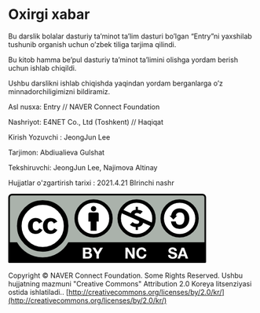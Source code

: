 # Oxirgi xabar

Bu darslik bolalar dasturiy ta’minot ta’lim dasturi bo’lgan “Entry”ni yaxshilab tushunib organish uchun o’zbek tiliga tarjima qilindi. 

Bu kitob hamma be’pul dasturiy ta’minot ta’limini olishga yordam berish uchun ishlab chiqildi. 

Ushbu darslikni ishlab chiqishda yaqindan yordam berganlarga o’z minnadorchiligimizni bildiramiz.



Asl nusxa: Entry // NAVER Connect Foundation 

Nashriyot: E4NET Co., Ltd \(Toshkent\)  // Haqiqat

Kirish Yozuvchi : JeongJun Lee 

Tarjimon: Abdiualieva Gulshat 

Tekshiruvchi: JeongJun Lee, Najimova Altinay 

Hujjatlar o'zgartirish tarixi : 2021.4.21 BIrinchi nashr



![](.gitbook/assets/by-nc-sa.png)

Copyright © NAVER Connect Foundation. Some Rights Reserved. Ushbu hujjatning mazmuni "Creative Commons" Attribution 2.0 Koreya litsenziyasi ostida ishlatiladi.. [http://creativecommons.org/licenses/by/2.0/kr/](http://creativecommons.org/licenses/by/2.0/kr/)


